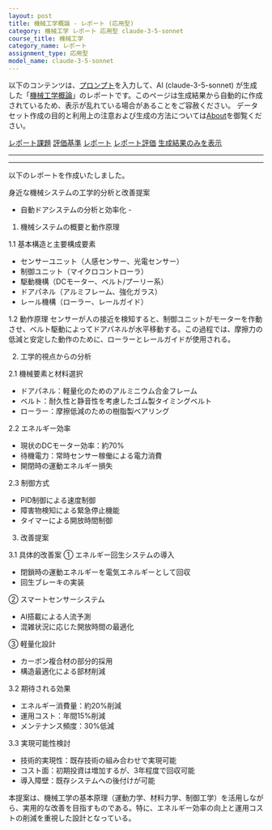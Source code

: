```yaml
---
layout: post
title: 機械工学概論 - レポート (応用型)
category: 機械工学 レポート 応用型 claude-3-5-sonnet
course_title: 機械工学
category_name: レポート
assignment_type: 応用型
model_name: claude-3-5-sonnet
---
```


以下のコンテンツは、[プロンプト](https://github.com/takedatoshiyuki/synthetic_assignments/tree/main/generated/機械工学/claude-3-5-sonnet/prompt_レポート-応用型.md)を入力して、AI (claude-3-5-sonnet) が生成した「[機械工学概論](/contents/機械工学/)」のレポートです。このページは生成結果から自動的に作成されているため、表示が乱れている場合があることをご容赦ください。
データセット作成の目的と利用上の注意および生成の方法については[About](/About)を御覧ください。

[レポート課題](../レポート課題-応用型)
[評価基準](../評価基準-応用型)
[レポート](../レポート-応用型)
[レポート評価](../レポート評価-応用型)
[生成結果のみを表示](https://github.com/takedatoshiyuki/synthetic_assignments/tree/main/generated/機械工学/claude-3-5-sonnet/レポート-応用型.md)
  

***
***
  
以下のレポートを作成いたしました。

身近な機械システムの工学的分析と改善提案
- 自動ドアシステムの分析と効率化 -

1. 機械システムの概要と動作原理

1.1 基本構造と主要構成要素
- センサーユニット（人感センサー、光電センサー）
- 制御ユニット（マイクロコントローラ）
- 駆動機構（DCモーター、ベルト/プーリー系）
- ドアパネル（アルミフレーム、強化ガラス）
- レール機構（ローラー、レールガイド）

1.2 動作原理
センサーが人の接近を検知すると、制御ユニットがモーターを作動させ、ベルト駆動によってドアパネルが水平移動する。この過程では、摩擦力の低減と安定した動作のために、ローラーとレールガイドが使用される。

2. 工学的視点からの分析

2.1 機械要素と材料選択
- ドアパネル：軽量化のためのアルミニウム合金フレーム
- ベルト：耐久性と静音性を考慮したゴム製タイミングベルト
- ローラー：摩擦低減のための樹脂製ベアリング

2.2 エネルギー効率
- 現状のDCモーター効率：約70%
- 待機電力：常時センサー稼働による電力消費
- 開閉時の運動エネルギー損失

2.3 制御方式
- PID制御による速度制御
- 障害物検知による緊急停止機能
- タイマーによる開放時間制御

3. 改善提案

3.1 具体的改善案
① エネルギー回生システムの導入
- 閉鎖時の運動エネルギーを電気エネルギーとして回収
- 回生ブレーキの実装

② スマートセンサーシステム
- AI搭載による人流予測
- 混雑状況に応じた開放時間の最適化

③ 軽量化設計
- カーボン複合材の部分的採用
- 構造最適化による部材削減

3.2 期待される効果
- エネルギー消費量：約20%削減
- 運用コスト：年間15%削減
- メンテナンス頻度：30%低減

3.3 実現可能性検討
- 技術的実現性：既存技術の組み合わせで実現可能
- コスト面：初期投資は増加するが、3年程度で回収可能
- 導入障壁：既存システムへの後付けが可能

本提案は、機械工学の基本原理（運動力学、材料力学、制御工学）を活用しながら、実用的な改善を目指すものである。特に、エネルギー効率の向上と運用コストの削減を重視した設計となっている。
